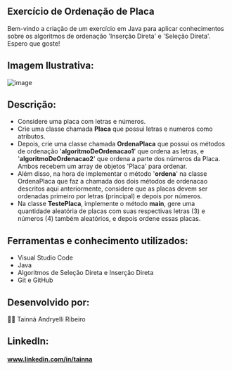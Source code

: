 ## Exercício de Ordenação de Placa

Bem-vindo a criação de um exercício em Java para aplicar conhecimentos sobre os algoritmos de ordenação 'Inserção Direta' e 'Seleção Direta'. Espero que goste!

## Imagem Ilustrativa:

![image](https://github.com/tainna-andryelli/Ordenacao-Placa/assets/76691875/6f0e14d5-68d3-4f40-8033-379056b9e550)

## Descrição:

- Considere uma placa com letras e números.
- Crie uma classe chamada **Placa** que possui letras e numeros como atributos.
- Depois, crie uma classe chamada **OrdenaPlaca** que possui os métodos de ordenação '**algoritmoDeOrdenacao1**' que ordena as letras, e '**algoritmoDeOrdenacao2**' que ordena a parte dos números da Placa. Ambos recebem um array de objetos 'Placa' para ordenar.
- Além disso, na hora de implementar o método '**ordena**' na classe OrdenaPlaca que faz a chamada dos dois métodos de ordenacao descritos aqui anteriormente, considere que as placas devem ser ordenadas primeiro por letras (principal) e depois por números.
- Na classe **TestePlaca**, implemente o método **main**, gere uma quantidade aleatória de placas com suas respectivas letras (3) e números (4) também aleatórios, e depois ordene essas placas. 

## Ferramentas e conhecimento utilizados:

- Visual Studio Code
- Java
- Algoritmos de Seleção Direta e Inserção Direta
- Git e GitHub

## Desenvolvido por:

👩‍💻 Tainná Andryelli Ribeiro

## LinkedIn:

#### www.linkedin.com/in/tainna
